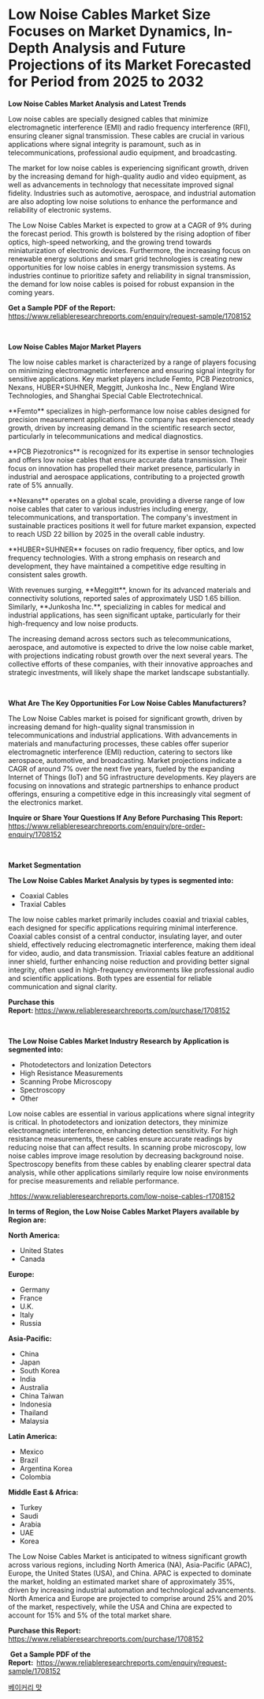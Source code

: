 <p><h1>Low Noise Cables Market Size Focuses on Market Dynamics, In-Depth Analysis and Future Projections of its Market Forecasted for Period from 2025 to 2032</h1></p><p><strong>Low Noise Cables Market Analysis and Latest Trends</strong></p>
<p><p>Low noise cables are specially designed cables that minimize electromagnetic interference (EMI) and radio frequency interference (RFI), ensuring cleaner signal transmission. These cables are crucial in various applications where signal integrity is paramount, such as in telecommunications, professional audio equipment, and broadcasting. </p><p>The market for low noise cables is experiencing significant growth, driven by the increasing demand for high-quality audio and video equipment, as well as advancements in technology that necessitate improved signal fidelity. Industries such as automotive, aerospace, and industrial automation are also adopting low noise solutions to enhance the performance and reliability of electronic systems.</p><p>The Low Noise Cables Market is expected to grow at a CAGR of 9% during the forecast period. This growth is bolstered by the rising adoption of fiber optics, high-speed networking, and the growing trend towards miniaturization of electronic devices. Furthermore, the increasing focus on renewable energy solutions and smart grid technologies is creating new opportunities for low noise cables in energy transmission systems. As industries continue to prioritize safety and reliability in signal transmission, the demand for low noise cables is poised for robust expansion in the coming years.</p></p>
<p><strong>Get a Sample PDF of the Report:&nbsp;</strong> <a href="https://www.reliableresearchreports.com/enquiry/request-sample/1708152?utm_campaign=2391&utm_medium=2&utm_source=Github&utm_content=ia&utm_term=14022025&utm_id=low-noise-cables">https://www.reliableresearchreports.com/enquiry/request-sample/1708152</a></p>
<p>&nbsp;</p>
<p><strong>Low Noise Cables Major Market Players</strong></p>
<p><p>The low noise cables market is characterized by a range of players focusing on minimizing electromagnetic interference and ensuring signal integrity for sensitive applications. Key market players include Femto, PCB Piezotronics, Nexans, HUBER+SUHNER, Meggitt, Junkosha Inc., New England Wire Technologies, and Shanghai Special Cable Electrotechnical.</p><p>**Femto** specializes in high-performance low noise cables designed for precision measurement applications. The company has experienced steady growth, driven by increasing demand in the scientific research sector, particularly in telecommunications and medical diagnostics.</p><p>**PCB Piezotronics** is recognized for its expertise in sensor technologies and offers low noise cables that ensure accurate data transmission. Their focus on innovation has propelled their market presence, particularly in industrial and aerospace applications, contributing to a projected growth rate of 5% annually.</p><p>**Nexans** operates on a global scale, providing a diverse range of low noise cables that cater to various industries including energy, telecommunications, and transportation. The company's investment in sustainable practices positions it well for future market expansion, expected to reach USD 22 billion by 2025 in the overall cable industry.</p><p>**HUBER+SUHNER** focuses on radio frequency, fiber optics, and low frequency technologies. With a strong emphasis on research and development, they have maintained a competitive edge resulting in consistent sales growth.</p><p>With revenues surging, **Meggitt**, known for its advanced materials and connectivity solutions, reported sales of approximately USD 1.65 billion. Similarly, **Junkosha Inc.**, specializing in cables for medical and industrial applications, has seen significant uptake, particularly for their high-frequency and low noise products.</p><p>The increasing demand across sectors such as telecommunications, aerospace, and automotive is expected to drive the low noise cable market, with projections indicating robust growth over the next several years. The collective efforts of these companies, with their innovative approaches and strategic investments, will likely shape the market landscape substantially.</p></p>
<p>&nbsp;</p>
<p><strong>What Are The Key Opportunities For Low Noise Cables Manufacturers?</strong></p>
<p><p>The Low Noise Cables market is poised for significant growth, driven by increasing demand for high-quality signal transmission in telecommunications and industrial applications. With advancements in materials and manufacturing processes, these cables offer superior electromagnetic interference (EMI) reduction, catering to sectors like aerospace, automotive, and broadcasting. Market projections indicate a CAGR of around 7% over the next five years, fueled by the expanding Internet of Things (IoT) and 5G infrastructure developments. Key players are focusing on innovations and strategic partnerships to enhance product offerings, ensuring a competitive edge in this increasingly vital segment of the electronics market.</p></p>
<p><strong>Inquire or Share Your Questions If Any Before Purchasing This Report:</strong> <a href="https://www.reliableresearchreports.com/enquiry/pre-order-enquiry/1708152?utm_campaign=2391&utm_medium=2&utm_source=Github&utm_content=ia&utm_term=14022025&utm_id=low-noise-cables">https://www.reliableresearchreports.com/enquiry/pre-order-enquiry/1708152</a></p>
<p>&nbsp;</p>
<p><strong>Market Segmentation</strong></p>
<p><strong>The Low Noise Cables Market Analysis by types is segmented into:</strong></p>
<p><ul><li>Coaxial Cables</li><li>Traxial Cables</li></ul></p>
<p><p>The low noise cables market primarily includes coaxial and triaxial cables, each designed for specific applications requiring minimal interference. Coaxial cables consist of a central conductor, insulating layer, and outer shield, effectively reducing electromagnetic interference, making them ideal for video, audio, and data transmission. Triaxial cables feature an additional inner shield, further enhancing noise reduction and providing better signal integrity, often used in high-frequency environments like professional audio and scientific applications. Both types are essential for reliable communication and signal clarity.</p></p>
<p><strong>Purchase this Report:&nbsp;</strong><a href="https://www.reliableresearchreports.com/purchase/1708152?utm_campaign=2391&utm_medium=2&utm_source=Github&utm_content=ia&utm_term=14022025&utm_id=low-noise-cables">https://www.reliableresearchreports.com/purchase/1708152</a></p>
<p>&nbsp;</p>
<p><strong>The Low Noise Cables Market Industry Research by Application is segmented into:</strong></p>
<p><ul><li>Photodetectors and Ionization Detectors</li><li>High Resistance Measurements</li><li>Scanning Probe Microscopy</li><li>Spectroscopy</li><li>Other</li></ul></p>
<p><p>Low noise cables are essential in various applications where signal integrity is critical. In photodetectors and ionization detectors, they minimize electromagnetic interference, enhancing detection sensitivity. For high resistance measurements, these cables ensure accurate readings by reducing noise that can affect results. In scanning probe microscopy, low noise cables improve image resolution by decreasing background noise. Spectroscopy benefits from these cables by enabling clearer spectral data analysis, while other applications similarly require low noise environments for precise measurements and reliable performance.</p></p>
<p><a href="https://www.reliableresearchreports.com/low-noise-cables-r1708152?utm_campaign=2391&utm_medium=2&utm_source=Github&utm_content=ia&utm_term=14022025&utm_id=low-noise-cables">&nbsp;https://www.reliableresearchreports.com/low-noise-cables-r1708152</a></p>
<p><strong>In terms of Region, the Low Noise Cables Market Players available by Region are:</strong></p>
<p>
    <p> <strong> North America: </strong>
        <ul>
            <li>United States</li>
            <li>Canada</li>
        </ul>
        </p> 
    <p> <strong> Europe: </strong>
        <ul>
            <li>Germany</li>
            <li>France</li>
            <li>U.K.</li>
            <li>Italy</li>
            <li>Russia</li>
        </ul>
        </p> 
    <p> <strong> Asia-Pacific: </strong>
        <ul>
            <li>China</li>
            <li>Japan</li>
            <li>South Korea</li>
            <li>India</li>
            <li>Australia</li>
            <li>China Taiwan</li>
            <li>Indonesia</li>
            <li>Thailand</li>
            <li>Malaysia</li>
        </ul>
        </p> 
    <p> <strong> Latin America: </strong>
        <ul>
            <li>Mexico</li>
            <li>Brazil</li>
            <li>Argentina Korea</li>
            <li>Colombia</li>
        </ul>
        </p> 
    <p> <strong> Middle East & Africa: </strong>
        <ul>
            <li>Turkey</li>
            <li>Saudi</li>
            <li>Arabia</li>
            <li>UAE</li>
            <li>Korea</li>
        </ul>
    </p>
    </p>
<p><p>The Low Noise Cables Market is anticipated to witness significant growth across various regions, including North America (NA), Asia-Pacific (APAC), Europe, the United States (USA), and China. APAC is expected to dominate the market, holding an estimated market share of approximately 35%, driven by increasing industrial automation and technological advancements. North America and Europe are projected to comprise around 25% and 20% of the market, respectively, while the USA and China are expected to account for 15% and 5% of the total market share.</p></p>
<p><strong>Purchase this Report: </strong><a href="https://www.reliableresearchreports.com/purchase/1708152?utm_campaign=2391&utm_medium=2&utm_source=Github&utm_content=ia&utm_term=14022025&utm_id=low-noise-cables">https://www.reliableresearchreports.com/purchase/1708152</a></p>
<p>&nbsp;<strong>Get a Sample PDF of the Report:&nbsp;&nbsp;</strong><a href="https://www.reliableresearchreports.com/enquiry/request-sample/1708152?utm_campaign=2391&utm_medium=2&utm_source=Github&utm_content=ia&utm_term=14022025&utm_id=low-noise-cables">https://www.reliableresearchreports.com/enquiry/request-sample/1708152</a></p>
<p><strong></strong></p>
<p><p><a href="https://github.com/laholand/Market-Research-Report-List-7/blob/main/521425736855.md?utm_campaign=2391&utm_medium=2&utm_source=Github&utm_content=ia&utm_term=14022025&utm_id=low-noise-cables">베이커리 맛</a></p></p>